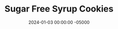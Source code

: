 ---
layout: post
title: "Sugar Free Syrup Cookies"
date:   2024-01-03 00:00:00 -05000
categories: 
- Recipes
- Healthier Dessert
permalink: /recipes/syrup-cookies
image: /assets/Food/Healthier Dessert/SF Syrup/sf-syrup-cover.jpg
ing: sfsyrup-ing
facts: sfsyrup-facts
section1: 
start2: 
section2: 
start3: 
section3: 
start4: 
section4: 
start5: 
section5: 
Prep: 10
Rest: 30
Cook: 8
Source1: 
Source2: 
whisk: https://s.samsungfood.com/asDie
tags: 
- maple syrup
- honey
- gluten free
- oat flour
- oats
- applesauce
- vanilla
- chocolate chip
- raisin
- nut
- peanut flour
- pb2
- cinnamon
- oatmeal raisin
Description: These cookies are similar to my granulated monk fruit cookies, as they're customizable and sugar free. Instead of a granular sweetener though, these use a liquid zero calorie sweetener, so that way you can make them with whatever sweet device you have on hand. Feel free to mix up the flours (whole wheat, almond oat flour, etc.) or the mix-ins (chocolate chips, chopped nuts, raisins, etc.).  Also see my <a href="oatmeal-chocolate-cookies">Oatmeal Chocolate Chip Cookies</a>, or if you have granular sweetener, make my <a href="monk-fruit-cookies">Granulated Monk Fruit Cookies</a>
Instructions: 
- In a bowl, mix together the base ingredients - sugar free syrup (or any other liquid sweetener), unsweetened applesauce, vanilla extract, baking soda, and salt<br><br>

- Here are some example flavors that you can make<br>
- <b>Chocolate Chip</b> - whole wheat flour (1 cup, 124 g), and chopped sugar free chocolate (1/4 cup, 45 g)<br>
- <b>Oatmeal Raisin</b> - cinnamon (1/2 tsp), oat flour (1.33 cup, 120 g), and raisins (1/4 cup, 40 g)<br>
- <b>Peanut Chocolate</b> - PB2 (1 cup, 100 g, omit the salt if using PB2), and chopped sugar free chocolate (1/4 cup, 45 g)<br>
- <b>Almond</b> - almond extract (1/2 tsp, 2.5 g), and almond flour (1 cup, 112 g)<br>
- <b>Coconut</b> - blended unsweetened coconut flakes (1 cup, 100 g), and a drizzle of melted chocolate on the baked cookies at the end<br><br>

- Choose your flavor. Here, the flour is a mix of PB2 and oat flour, with some dark chocolate chips folded in. Let the dough chill in the fridge for at least 30 minutes to an hour to harden<br><br>
- <center><img src="/assets/Food/Healthier Dessert/SF Syrup/sf-syrup-2.jpg" alt="" class="instruction-image"></center><br>

- Line a cookie sheet with parchment and preheat your oven to 350F. Scoop dough onto the sheet, and flatten into a cookie (they won't flatten or spread as they bake)<br><br>
- <center><img src="/assets/Food/Healthier Dessert/SF Syrup/sf-syrup-3.jpg" alt="" class="instruction-image"></center><br>

- Bake in your preheat oven for about 8 minutes.  Let the cookies cool on the pan for 5 minutes, then transfer to a cooling rack
---